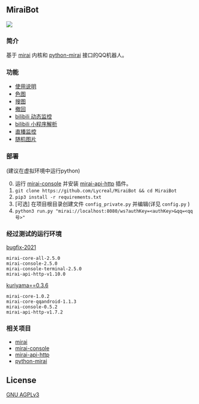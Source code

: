 MiraiBot
-------------
<a href="https://www.python.org" alt="python"><img src="https://img.shields.io/badge/python-3.8+-blue" /></a>
            
### 简介

基于 [mirai](https://github.com/mamoe/mirai) 内核和 [python-mirai](https://github.com/GreyElaina/python-mirai) 接口的QQ机器人。

### 功能

- [使用说明](plugins/help)
- [色图](plugins/setu)
- [搜图](plugins/pic_finder)
- [撤回](plugins/revoke)
- [bilibili 动态监控](plugins/bili_dynamic)
- [bilibili 小程序解析](plugins/bili_extractor)
- [直播监控](plugins/live_monitor)
- [随机图片](plugins/random_picture)

### 部署
(建议在虚拟环境中运行python)

0. 运行 [mirai-console](https://github.com/mamoe/mirai-console) 并安装 [mirai-api-http](https://github.com/mamoe/mirai-api-http) 插件。
1. `git clone https://github.com/Lycreal/MiraiBot && cd MiraiBot`
2. `pip3 install -r requirements.txt`
3. \[可选\] 在项目根目录创建文件 `config_private.py` 并编辑(详见 `config.py` )
4. `python3 run.py "mirai://localhost:8080/ws?authKey=<authKey>&qq=<qq号>"`

### 经过测试的运行环境
[bugfix-2021](https://github.com/Lycreal/python-mirai/tree/bugfix-2021)
```plain
mirai-core-all-2.5.0
mirai-console-2.5.0
mirai-console-terminal-2.5.0
mirai-api-http-v1.10.0
```
[kuriyama==0.3.6](https://github.com/Lycreal/python-mirai/tree/master)
```plain
mirai-core-1.0.2
mirai-core-qqandroid-1.1.3
mirai-console-0.5.2
mirai-api-http-v1.7.2
```
### 相关项目

- [mirai](https://github.com/mamoe/mirai)
- [mirai-console](https://github.com/mamoe/mirai-console)
- [mirai-api-http](https://github.com/mamoe/mirai-api-http)
- [python-mirai](https://github.com/GreyElaina/python-mirai)

## License
[GNU AGPLv3](LICENSE)
